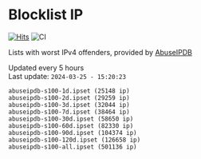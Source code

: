 # Blocklist IP

[![Hits](https://hits.seeyoufarm.com/api/count/incr/badge.svg?url=https%3A%2F%2Fgithub.com%2Fborestad%2Fblocklist-ip%2F&count_bg=%2379C83D&title_bg=%23555555&icon=&icon_color=%23E7E7E7&title=hits&edge_flat=false)](https://hits.seeyoufarm.com)  ![CI](https://img.shields.io/github/workflow/status/borestad/blocklist-ip/CI?style=flat-square)

Lists with worst IPv4 offenders, provided by [AbuseIPDB](https://www.abuseipdb.com/)

<!-- FOOTER-PLACEHOLDER -->
Updated every 5 hours<br>
Last update: `2024-03-25 - 15:20:23`
```
abuseipdb-s100-1d.ipset (25148 ip)
abuseipdb-s100-2d.ipset (29259 ip)
abuseipdb-s100-3d.ipset (32044 ip)
abuseipdb-s100-7d.ipset (38464 ip)
abuseipdb-s100-30d.ipset (58650 ip)
abuseipdb-s100-60d.ipset (82330 ip)
abuseipdb-s100-90d.ipset (104374 ip)
abuseipdb-s100-120d.ipset (126658 ip)
abuseipdb-s100-all.ipset (501136 ip)
```
